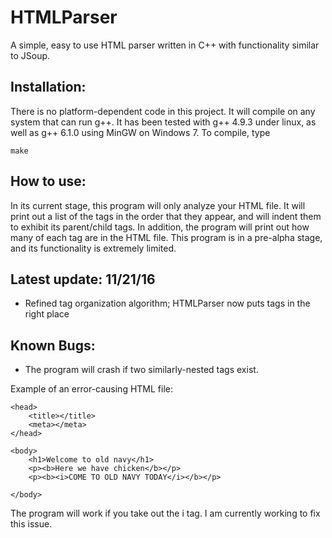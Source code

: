 # HTMLParser
A simple, easy to use HTML parser written in C++ with functionality similar to JSoup.

Installation:
--------------

There is no platform-dependent code in this project. It will compile on any system that can run g++. It has been tested with g++ 4.9.3 under linux, as well as g++ 6.1.0 using MinGW on Windows 7. To compile, type

`make`

How to use:
-----------

In its current stage, this program will only analyze your HTML file. It will print out a list of the tags in the order that they appear, and will indent them to exhibit its parent/child tags. In addition, the program will print out how many of each tag are in the HTML file. This program is in a pre-alpha stage, and its functionality is extremely limited. 

Latest update: 11/21/16
------------------------

- Refined tag organization algorithm; HTMLParser now puts tags in the right place

Known Bugs:
------------

- The program will crash if two similarly-nested tags exist.

Example of an error-causing HTML file:

<html>

	<head>
		<title></title>
		<meta></meta>
	</head>

	<body>
		<h1>Welcome to old navy</h1>
		<p><b>Here we have chicken</b></p>
		<p><b><i>COME TO OLD NAVY TODAY</i></b></p>
		
	</body>

</html>

The program will work if you take out the i tag. I am currently working to fix this issue.
